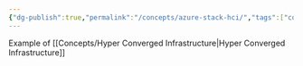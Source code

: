 ```yaml
---
{"dg-publish":true,"permalink":"/concepts/azure-stack-hci/","tags":["concept/SRE/cloud/azure"]}
---
```


Example of [[Concepts/Hyper Converged Infrastructure\|Hyper Converged Infrastructure]]
